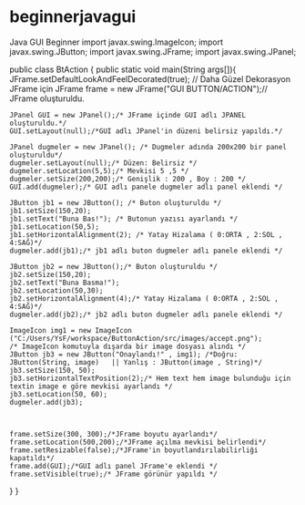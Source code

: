 # beginnerjavagui
Java GUI Beginner
import javax.swing.ImageIcon;
import javax.swing.JButton;
import javax.swing.JFrame;
import javax.swing.JPanel;

public class BtAction {
public static void main(String args[]){
	JFrame.setDefaultLookAndFeelDecorated(true); // Daha Güzel Dekorasyon JFrame için
	JFrame frame = new JFrame("GUI BUTTON/ACTION");// JFrame oluşturuldu.

	
	JPanel GUI = new JPanel();/* JFrame içinde GUI adlı JPANEL oluşturuldu.*/
	GUI.setLayout(null);/*GUI adlı JPanel'in düzeni belirsiz yapıldı.*/
	
	JPanel dugmeler = new JPanel(); /* Dugmeler adında 200x200 bir panel oluşturuldu*/
	dugmeler.setLayout(null);/* Düzen: Belirsiz */
	dugmeler.setLocation(5,5);/* Mevkisi 5 ,5 */
	dugmeler.setSize(200,200);/* Genişlik : 200 , Boy : 200 */
	GUI.add(dugmeler);/* GUI adlı panele dugmeler adlı panel eklendi */
	
	JButton jb1 = new JButton(); /* Buton oluşturuldu */
	jb1.setSize(150,20); 
	jb1.setText("Buna Bas!"); /* Butonun yazısı ayarlandı */
	jb1.setLocation(50,5);
	jb1.setHorizontalAlignment(2); /* Yatay Hizalama ( 0:ORTA , 2:SOL , 4:SAĞ)*/
	dugmeler.add(jb1);/* jb1 adlı buton dugmeler adlı panele eklendi */
	
	JButton jb2 = new JButton();/* Buton oluşturuldu */
	jb2.setSize(150,20);
	jb2.setText("Buna Basma!");
	jb2.setLocation(50,30);
	jb2.setHorizontalAlignment(4);/* Yatay Hizalama ( 0:ORTA , 2:SOL , 4:SAĞ)*/
	dugmeler.add(jb2);/* jb2 adlı buton dugmeler adlı panele eklendi */
	
	ImageIcon img1 = new ImageIcon ("C:/Users/YsF/workspace/ButtonAction/src/images/accept.png");
	/* ImageIcon komutuyla dışarda bir image dosyası alındı */
	JButton jb3 = new JButton("Onaylandı!" , img1); /*Doğru: JButton(String, image)   || Yanlış : JButton(image , String)*/
	jb3.setSize(150, 50);
	jb3.setHorizontalTextPosition(2);/* Hem text hem image bulunduğu için textin image e göre mevkisi ayarlandı */
	jb3.setLocation(50, 60);
	dugmeler.add(jb3);
	
	
	
	frame.setSize(300, 300);/*JFrame boyutu ayarlandı*/
	frame.setLocation(500,200);/*JFrame açılma mevkisi belirlendi*/
	frame.setResizable(false);/*JFrame'in boyutlandırılabilirliği kapatıldı*/
	frame.add(GUI);/*GUI adlı panel JFrame'e eklendi */
	frame.setVisible(true);/* JFrame görünür yapıldı */
	
	
}
}
